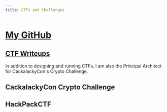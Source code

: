 ```yaml
---
title: CTFs and Challenges
---
```


# [My GitHub](https://github.com/1337kiwi)

## [CTF Writeups](https://spacecriminal.com/tags/writeup/)

In addition to designing and running CTFs, I am also the Principal Architect for CackalackyCon's Crypto Challenge. 

## CackalackyCon Crypto Challenge


## HackPackCTF

